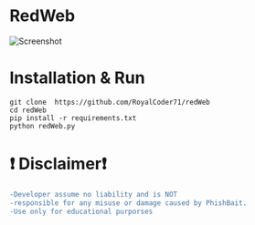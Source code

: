 # RedWeb
![Screenshot]([https://i.postimg.cc/8c2ZZLk9/IMG-20220105-215938.jpg](https://www.facebook.com/photo/?fbid=171825219255815&set=a.103053932799611&__cft__[0]=AZUF8_q31ymWfml7lKtuwoHyTMrVA35_T360WTQ062ZOmaqG13kYcK1ygfhkOzpTTiJrmkdzpf59JOmjat1vKLMp5LUOIW_TRzhjPqvGoufzbQ&__tn__=EH-R))
# Installation & Run 
```
git clone  https://github.com/RoyalCoder71/redWeb
cd redWeb
pip install -r requirements.txt
python redWeb.py
```
# ❗ Disclaimer❗
```diff
-Developer assume no liability and is NOT
-responsible for any misuse or damage caused by PhishBait.
-Use only for educational purporses
```
